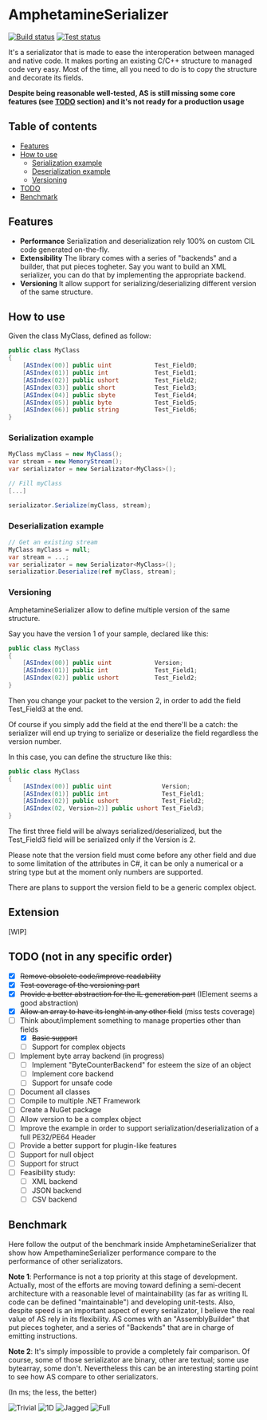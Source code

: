# AmphetamineSerializer
[![Build status](https://ci.appveyor.com/api/projects/status/jbsqh4a686ost3mc?svg=true)](https://ci.appveyor.com/project/chaplin89/amphetamineserializer)
[![Test status](http://teststatusbadge.azurewebsites.net/api/status/chaplin89/AmphetamineSerializer)](https://ci.appveyor.com/project/chaplin89/amphetamineserializer)

It's a serializator that is made to ease the interoperation between managed and native code.
It makes porting an existing C/C++ structure to managed code very easy. Most of the time, all you need to do is to copy the structure and decorate its fields.

**Despite being reasonable well-tested, AS is still missing some core features (see [TODO](#todo-not-in-any-specific-order) section) and it's not ready for a production usage**

## Table of contents
  * [Features](#features)
  * [How to use](#how-to-use)
     * [Serialization example](#serialization-example)
     * [Deserialization example](#deserialization-example)
     * [Versioning](#versioning)
  * [TODO](#todo-not-in-any-specific-order)
  * [Benchmark](#benchmark)

## Features
* **Performance** Serialization and deserialization rely 100% on custom CIL code generated on-the-fly.
* **Extensibility** The library comes with a series of "backends" and a builder, that put pieces togheter. Say you want to build an XML serializer, you can do that by implementing the appropriate backend.
* **Versioning** It allow support for serializing/deserializing different version of the same structure.

## How to use
Given the class MyClass, defined as follow:
```csharp
public class MyClass
{
    [ASIndex(00)] public uint            Test_Field0;
    [ASIndex(01)] public int             Test_Field1;
    [ASIndex(02)] public ushort          Test_Field2;
    [ASIndex(03)] public short           Test_Field3;
    [ASIndex(04)] public sbyte           Test_Field4;
    [ASIndex(05)] public byte            Test_Field5;
    [ASIndex(06)] public string          Test_Field6;
}
```

### Serialization example

```csharp
MyClass myClass = new MyClass();
var stream = new MemoryStream();
var serializator = new Serializator<MyClass>();

// Fill myClass
[...]

serializator.Serialize(myClass, stream);
```

### Deserialization example

```csharp
// Get an existing stream
MyClass myClass = null;
var stream = ...;
var serializator = new Serializator<MyClass>();
serializatior.Deserialize(ref myClass, stream);
```
### Versioning
AmphetamineSerializer allow to define multiple version of the same structure.

Say you have the version 1 of your sample, declared like this:
```csharp
public class MyClass
{
    [ASIndex(00)] public uint            Version;
    [ASIndex(01)] public int             Test_Field1;
    [ASIndex(02)] public ushort          Test_Field2;
}
```
Then you change your packet to the version 2, in order to add the field Test_Field3 at the end. 

Of course if you simply add the field at the end there'll be a catch: the serializer will end up trying to serialize or deserialize the field regardless the version number. 

In this case, you can define the structure like this:
```csharp
public class MyClass
{
    [ASIndex(00)] public uint              Version;
    [ASIndex(01)] public int               Test_Field1;
    [ASIndex(02)] public ushort            Test_Field2;
    [ASIndex(02, Version=2)] public ushort Test_Field3;
}
```
The first three field will be always serialized/deserialized, but the Test_Field3 field will be serialized only if the Version is 2.

Please note that the version field must come before any other field and due to some limitation of the attributes in C#, it can be only a  numerical or a string type but at the moment only numbers are supported. 

There are plans to support the version field to be a generic complex object.
## Extension
[WIP]
## TODO (not in any specific order)
- [X] ~~Remove obsolete code/improve readability~~
- [X] ~~Test coverage of the versioning part~~
- [X] ~~Provide a better abstraction for the IL generation part~~ (IElement seems a good abstraction)
- [X] ~~Allow an array to have its lenght in any other field~~ (miss tests coverage)
- [ ] Think about/implement something to manage properties other than fields
   - [X] ~~Basic support~~
   - [ ] Support for complex objects
- [ ] Implement byte array backend (in progress)
   - [ ] Implement "ByteCounterBackend" for esteem the size of an object
   - [ ] Implement core backend
   - [ ] Support for unsafe code
- [ ] Document all classes
- [ ] Compile to multiple .NET Framework
- [ ] Create a NuGet package
- [ ] Allow version to be a complex object
- [ ] Improve the example in order to support serialization/deserialization of a full PE32/PE64 Header
- [ ] Provide a better support for plugin-like features
- [ ] Support for null object
- [ ] Support for struct
- [ ] Feasibility study:
   - [ ] XML backend
   - [ ] JSON backend
   - [ ] CSV backend
## Benchmark

Here follow the output of the benchmark inside AmphetamineSerializer that show how AmpethamineSerializer performance compare to the performance of other serializators.

**Note 1**: Performance is not a top priority at this stage of development. Actually, most of the efforts are moving toward defining a semi-decent architecture with a reasonable level of maintainability (as far as writing IL code can be defined "maintainable") and developing unit-tests. Also, despite speed is an important aspect of every serializator, I believe the real value of AS rely in its flexibility. AS comes with an "AssemblyBuilder" that put pieces togheter, and a series of "Backends" that are in charge of emitting instructions.

**Note 2**: It's simply impossible to provide a completely fair comparison. Of course, some of those serializator are binary, other are textual; some use bytearray, some don't. Nevertheless this can be an interesting starting point to see how AS compare to other serializators.

(In ms; the less, the better)

   ![Trivial](/Charts/1_Trivial.png)
   ![1D](/Charts/2_1DArray.png)
   ![Jagged](/Charts/3_Jagged.png)
   ![Full](/Charts/4_Full.png)
